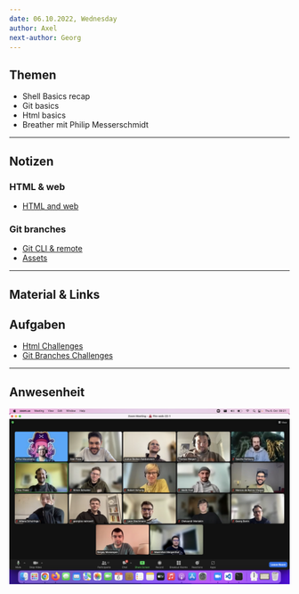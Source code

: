 ```yaml
---
date: 06.10.2022, Wednesday
author: Axel
next-author: Georg
---
```


## Themen

- Shell Basics recap
- Git basics
- Html basics
- Breather mit Philip Messerschmidt

---

## Notizen

### HTML & web

- [HTML and web](../sessions/html-and-the-web/html-and-the-web.md)

### Git branches

- [Git CLI & remote](../sessions/git-cli-and-remote/git-cli-and-remote.md)
- [Assets](..sessions/git-branches-and-prs/git-branches-and-prs.md/)

---

## Material & Links

## Aufgaben

- [Html Challenges](../sessions/html-and-the-web/challenges-html-and-the-web.md)
- [Git Branches Challenges](../sessions/git-branches-and-prs/challenges-git-branches-and-prs.md)

---

## Anwesenheit

![2022/08/23](../images/2022-10-06.png)
